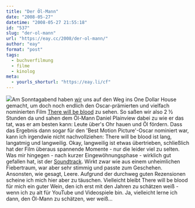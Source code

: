 ```yaml
---
title: "Der Öl-Mann"
date: "2008-05-27"
datetime: "2008-05-27 21:55:18"
id: "537"
slug: "der-ol-mann"
url: "https://eay.cc/2008/der-ol-mann/"
author: "eay"
format: "post"
tags:
  - buchverfilmung
  - filme
  - kinolog
meta:
  - yourls_shorturl: "https://eay.li/cf"
---
```


![](/uploads/2008/therewillbeblood.jpg)Am Sonntagabend haben [wir](http://twitter.com/Eay/statuses/819650437) uns auf den Weg ins One Dollar House gemacht, um doch noch endlich den Oscar-prämierten und vielfach nominierten Film [There will be blood](http://www.imdb.com/title/tt0469494/) zu sehen. So saßen wir also 2 ½ Stunden da und sahen dem Öl-Mann Daniel Plainview dabei zu wie er das tat, was er am besten kann: Leute über's Ohr hauen und Öl fördern. Dass das Ergebnis dann sogar für den 'Best Motion Picture'-Oscar nominiert war, kann ich irgendwie nicht nachvollziehen: There will be blood ist lang, langatmig und langweilig. Okay, langweilig ist etwas übertrieben, schließlich hat der Film überaus spannende Momente - nur die leider viel zu selten. Was mir hingegen - nach kurzer Eingewöhnungsphase - wirklich gut gefallen hat, ist der [Soundtrack](http://www.amazon.de/exec/obidos/ASIN/B000XA50MK/eayznet-21). Wirkt zwar wie aus einem unheimlichen Fiebertraum, war aber sehr stimmig und passte zum Geschehen. Ansonsten, wie gesagt, Leere. Aufgrund der durchweg guten Rezensionen scheine ich mich hier aber zu täuschen. Vielleicht bleibt There will be blood für mich ein guter Wein, den ich erst mit den Jahren zu schätzen weiß - wenn ich zu alt für YouTube und Videospiele bin. Ja, vielleicht lerne ich dann, den Öl-Mann zu schätzen, wer weiß...
